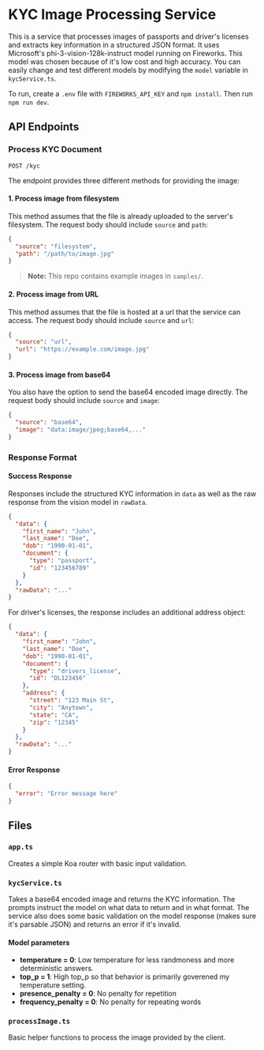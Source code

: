 # KYC Image Processing Service

This is a service that processes images of passports and driver's licenses and extracts key information in a structured JSON format. It uses Microsoft's phi-3-vision-128k-instruct model running on Fireworks. This model was chosen because of it's low cost and high accuracy. You can easily change and test different models by modifying the `model` variable in `kycService.ts`. 

To run, create a `.env` file with `FIREWORKS_API_KEY` and `npm install`. Then run `npm run dev`.

## API Endpoints

### Process KYC Document
```http
POST /kyc
```

The endpoint provides three different methods for providing the image:

#### 1. Process image from filesystem
This method assumes that the file is already uploaded to the server's filesystem. The request body should include `source` and `path`:
```json
{
  "source": "filesystem",
  "path": "/path/to/image.jpg"
}
```
> **Note:** This repo contains example images in `samples/`. 

#### 2. Process image from URL
This method assumes that the file is hosted at a url that the service can access. The request body should include `source` and `url`:
```json
{
  "source": "url",
  "url": "https://example.com/image.jpg"
}
```

#### 3. Process image from base64
You also have the option to send the base64 encoded image directly. The request body should include `source` and `image`:
```json
{
  "source": "base64",
  "image": "data:image/jpeg;base64,..."
}
```

### Response Format

#### Success Response
Responses include the structured KYC information in `data` as well as the raw response from the vision model in `rawData`.
```json
{
  "data": {
    "first_name": "John",
    "last_name": "Doe",
    "dob": "1990-01-01",
    "document": {
      "type": "passport",
      "id": "123456789"
    }
  },
  "rawData": "..." 
}
```

For driver's licenses, the response includes an additional address object:
```json
{
  "data": {
    "first_name": "John",
    "last_name": "Doe",
    "dob": "1990-01-01",
    "document": {
      "type": "drivers_license",
      "id": "DL123456"
    },
    "address": {
      "street": "123 Main St",
      "city": "Anytown",
      "state": "CA",
      "zip": "12345"
    }
  },
  "rawData": "..."
}
```

#### Error Response
```json
{
  "error": "Error message here"
}
```

## Files

### `app.ts`

Creates a simple Koa router with basic input validation.

### `kycService.ts`

Takes a base64 encoded image and returns the KYC information. 
The prompts instruct the model on what data to return and in what format. The service also does some basic validation on the model response (makes sure it's parsable JSON) and returns an error if it's invalid.

#### Model parameters
* **temperature = 0**: Low temperature for less randmoness and more deterministic answers.
* **top_p = 1**: High top_p so that behavior is primarily goverened my temperature setting.
* **presence_penalty = 0**: No penalty for repetition
* **frequency_penalty = 0**: No penalty for repeating words

### `processImage.ts`

Basic helper functions to process the image provided by the client.